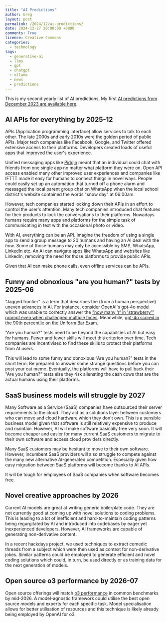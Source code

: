 ```yaml
---
title: "AI Predictions"
author: Greg
layout: post
permalink: /2024/12/ai-predictions/
date: 2024-12-27 20:00:00 +0800
comments: True
licence: Creative Commons
categories:
  - technology
tags:
  - generative-ai
  - llms
  - gpt
  - chatgpt
  - ollama
  - news
  - predictions
---
```


This is my second yearly list of AI predictions. My first [AI predictions from December 2023 are available here](/2023/12/generative-ai-predictions/).

## AI APIs for everything by 2025-12

APIs (Application programming interface) allow services to talk to each other. The late 2000s and early 2010s were the golden period of public APIs. Major tech companies like Facebook, Google, and Twitter offered extensive access to their platforms. Developers created loads of useful apps that improved the user's experience.

Unified messaging apps like [Pidgin](https://www.pidgin.im) meant that an individual could chat with friends from one single app no matter what platform they were on. Open API access enabled many other improved user experiences and companies like IFTTT made it easy for humans to connect things in novel ways. People could easily set up an automation that turned off a phone alarm and messaged the local parent group chat on WhatsApp when the local school district's website contained the words "snow day" at 06:00am.

However, tech companies started locking down their APIs in an effort to control the user's attention. Many tech companies introduced chat features for their products to lock the conversations to their platforms. Nowadays humans require many apps and platforms for the simple task of communicating in text with the occasional photo or video.

With AI, everything can be an API. Imagine the freedom of using a single app to send a group message to 20 humans and having an AI deal with the *how*. Some of those humans may only be accessible by SMS, WhatsApp, LinkedIn etc. An AI can navigate apps like WhatsApp and websites like LinkedIn, removing the need for those platforms to provide public APIs.

Given that AI can make phone calls, even offline services can be APIs.

## Funny and obnoxious "are you human?" tests by 2025-06

"Jagged frontier" is a term that describes the (from a human perspective) uneven advances in AI. For instance, consider OpenAI's gpt-4o model which was unable to correctly answer the ["how many 'r' in 'strawberry'" prompt even when challenged multiple times](https://community.openai.com/t/incorrect-count-of-r-characters-in-the-word-strawberry/829618). Meanwhile, [gpt-4o scored in the 90th percentile on the Uniform Bar Exam](https://www.abajournal.com/web/article/latest-version-of-chatgpt-aces-the-bar-exam-with-score-in-90th-percentile).

"Are you human?" tests need to be beyond the capabilities of AI but easy for humans. Fewer and fewer skills will meet this criterion over time. Tech companies are incentivised to find these skills to protect their platforms from AI users.

This will lead to some funny and obnoxious "Are you human?" tests in the short term. Be prepared to answer some strange questions before you can post your cat meme. Eventually, the platforms will have to pull back their "Are you human?" tests else they risk alienating the cash cows that are the actual humans using their platforms.

## SaaS business models will struggle by 2027

Many Software as a Service (SaaS) companies have outsourced their server requirements to the cloud. They act as a solutions layer between customers who can move and cloud hardware which they don't own. This is a sensible business model given that software is still relatively expensive to produce and maintain. However, AI will make software basically free very soon. It will become cheaper and easier for many current SaaS customers to migrate to their own software and access cloud providers directly.

Many SaaS customers may be hesitant to move to their own software. However, incumbent SaaS providers will also struggle to compete against the many new alternative AI-generated competition. Especially given how easy migration between SaaS platforms will become thanks to AI APIs.

It will be tough for employees of SaaS companies when software becomes free.

## Novel creative approaches by 2026

Current AI models are great at writing generic boilerplate code. They are not currently good at coming up with novel solutions to coding problems. This is leading to a lot of inefficient and hard-to-maintain coding patterns being regurgitated by AI and introduced into codebases by eager yet inexperienced developers. However, AI frameworks are capable of generating non-derivative content.

In a recent hackdays project, we used techniques to extract comedic threads from a subject which were then used as context for non-derivative jokes. Similar patterns could be employed to generate efficient and novel coding solutions which could, in turn, be used directly or as training data for the next generation of models.

## Open source o3 performance by 2026-07

Open source offerings will match [o3 performance](https://arcprize.org/blog/oai-o3-pub-breakthrough) in common benchmarks by mid-2026. A model-agnostic framework could utilise the best open source models and experts for each specific task. Model specialisation allows for better utilisation of resources and this technique is likely already being employed by OpenAI for o3.
